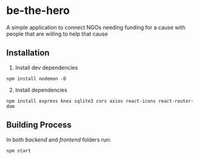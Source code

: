 # be-the-hero
A simple application to connect NGOs needing funding for a cause with people that are willing to help that cause

## Installation

1. Install dev dependencies

```
npm install nodemon -D
```

2. Install dependencies

```
npm install express knex sqlite3 cors axios react-icons react-router-dom
```

## Building Process

In both *backend* and *frontend* folders run:

```
npm start
```
